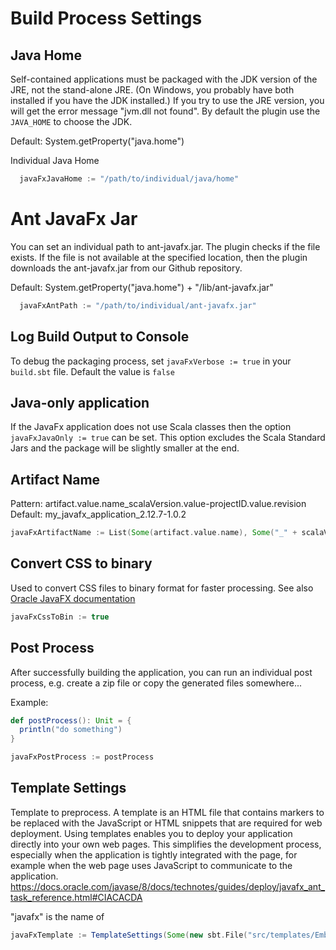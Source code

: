 # Build Process Settings

## Java Home
Self-contained applications must be packaged with the JDK version of the JRE, not the stand-alone JRE. (On Windows, you probably have both installed if you have the JDK installed.) If you try to use the JRE version, you will get the error message "jvm.dll not found". By
default the plugin use the `JAVA_HOME` to choose the JDK.

Default: System.getProperty("java.home")

Individual Java Home
```scala
  javaFxJavaHome := "/path/to/individual/java/home"
```

# Ant JavaFx Jar
You can set an individual path to ant-javafx.jar. The plugin checks if the file exists. If the file is not available at the specified location, then the plugin downloads the ant-javafx.jar from our Github repository.

Default: System.getProperty("java.home") + "/lib/ant-javafx.jar"
```scala
  javaFxAntPath := "/path/to/individual/ant-javafx.jar"
```

## Log Build Output to Console
To debug the packaging process, set `javaFxVerbose := true` in your `build.sbt` file. Default the value is `false`

## Java-only application
If the JavaFx application does not use Scala classes then the option `javaFxJavaOnly := true` can be set. This option excludes the Scala Standard Jars and the package will be slightly smaller at the end.

## Artifact Name
Pattern: artifact.value.name_scalaVersion.value-projectID.value.revision
Default: my_javafx_application_2.12.7-1.0.2
```scala
javaFxArtifactName := List(Some(artifact.value.name), Some("_" + scalaVersion.value), Some("-" + projectID.value.revision)).flatten.mkString
```

## Convert CSS to binary
Used to convert CSS files to binary format for faster processing. See also [Oracle JavaFX documentation](https://docs.oracle.com/javase/8/docs/technotes/guides/deploy/packaging.html#BABCACBD)
```scala
javaFxCssToBin := true
```


## Post Process
After successfully building the application, you can run an individual post process, e.g. create a zip file or copy the generated files somewhere...

Example:
```scala
def postProcess(): Unit = {
  println("do something")
}

javaFxPostProcess := postProcess
```

## Template Settings
Template to preprocess. A template is an HTML file that contains markers to be replaced with the JavaScript or HTML snippets that are required for web deployment. Using templates enables you to deploy your application directly into your own web pages. This simplifies
the development process, especially when the application is tightly integrated with the page, for example when the web page uses JavaScript to communicate to the application.
https://docs.oracle.com/javase/8/docs/technotes/guides/deploy/javafx_ant_task_reference.html#CIACACDA

"javafx" is the name of

```scala
javaFxTemplate := TemplateSettings(Some(new sbt.File("src/templates/EmbedApp_template.html")),Some(new sbt.File("dest/templates/EmbedApp_template.html")))
```